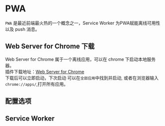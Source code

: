 # PWA 
`PWA` 是最近前端最火热的一个概念之一，Service Worker 为PWA赋能离线可用性以及 push 消息。
## Web Server for Chrome 下载
Web Server for Chrome 属于一个离线应用，可以在 chrome 下启动本地服务器。  
插件下载地址：[Web Server for Chrome](https://chrome.google.com/webstore/detail/web-server-for-chrome/ofhbbkphhbklhfoeikjpcbhemlocgigb)  
下载后可以立即启动，下次启动 可以在`全部应用`中找到并启动, 或者在浏览器输入 `chrome://apps/`,打开所有应用。
## 配置选项
## Service Worker
